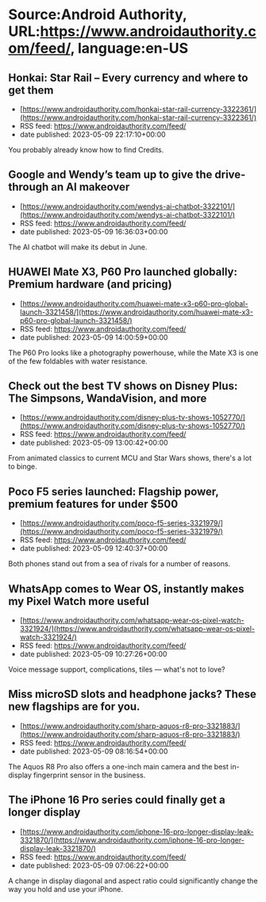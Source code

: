 # Source:Android Authority, URL:https://www.androidauthority.com/feed/, language:en-US

## Honkai: Star Rail – Every currency and where to get them
 - [https://www.androidauthority.com/honkai-star-rail-currency-3322361/](https://www.androidauthority.com/honkai-star-rail-currency-3322361/)
 - RSS feed: https://www.androidauthority.com/feed/
 - date published: 2023-05-09 22:17:10+00:00

You probably already know how to find Credits.

## Google and Wendy’s team up to give the drive-through an AI makeover
 - [https://www.androidauthority.com/wendys-ai-chatbot-3322101/](https://www.androidauthority.com/wendys-ai-chatbot-3322101/)
 - RSS feed: https://www.androidauthority.com/feed/
 - date published: 2023-05-09 16:36:03+00:00

The AI chatbot will make its debut in June.

## HUAWEI Mate X3, P60 Pro launched globally: Premium hardware (and pricing)
 - [https://www.androidauthority.com/huawei-mate-x3-p60-pro-global-launch-3321458/](https://www.androidauthority.com/huawei-mate-x3-p60-pro-global-launch-3321458/)
 - RSS feed: https://www.androidauthority.com/feed/
 - date published: 2023-05-09 14:00:59+00:00

The P60 Pro looks like a photography powerhouse, while the Mate X3 is one of the few foldables with water resistance.

## Check out the best TV shows on Disney Plus: The Simpsons, WandaVision, and more
 - [https://www.androidauthority.com/disney-plus-tv-shows-1052770/](https://www.androidauthority.com/disney-plus-tv-shows-1052770/)
 - RSS feed: https://www.androidauthority.com/feed/
 - date published: 2023-05-09 13:00:42+00:00

From animated classics to current MCU and Star Wars shows, there's a lot to binge.

## Poco F5 series launched: Flagship power, premium features for under $500
 - [https://www.androidauthority.com/poco-f5-series-3321979/](https://www.androidauthority.com/poco-f5-series-3321979/)
 - RSS feed: https://www.androidauthority.com/feed/
 - date published: 2023-05-09 12:40:37+00:00

Both phones stand out from a sea of rivals for a number of reasons.

## WhatsApp comes to Wear OS, instantly makes my Pixel Watch more useful
 - [https://www.androidauthority.com/whatsapp-wear-os-pixel-watch-3321924/](https://www.androidauthority.com/whatsapp-wear-os-pixel-watch-3321924/)
 - RSS feed: https://www.androidauthority.com/feed/
 - date published: 2023-05-09 10:27:26+00:00

Voice message support, complications, tiles — what's not to love?

## Miss microSD slots and headphone jacks? These new flagships are for you.
 - [https://www.androidauthority.com/sharp-aquos-r8-pro-3321883/](https://www.androidauthority.com/sharp-aquos-r8-pro-3321883/)
 - RSS feed: https://www.androidauthority.com/feed/
 - date published: 2023-05-09 08:16:54+00:00

The Aquos R8 Pro also offers a one-inch main camera and the best in-display fingerprint sensor in the business.

## The iPhone 16 Pro series could finally get a longer display
 - [https://www.androidauthority.com/iphone-16-pro-longer-display-leak-3321870/](https://www.androidauthority.com/iphone-16-pro-longer-display-leak-3321870/)
 - RSS feed: https://www.androidauthority.com/feed/
 - date published: 2023-05-09 07:06:22+00:00

A change in display diagonal and aspect ratio could significantly change the way you hold and use your iPhone.


